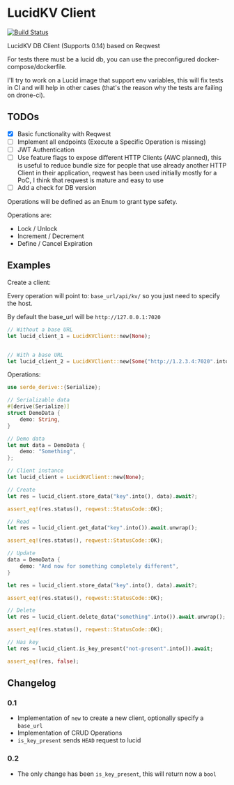 # LucidKV Client

[![Build Status](https://cloud.drone.io/api/badges/simoneromano96/lucid-client/status.svg)](https://cloud.drone.io/simoneromano96/lucid-client)

LucidKV DB Client (Supports 0.14) based on Reqwest

For tests there must be a lucid db, you can use the preconfigured docker-compose/dockerfile.

I'll try to work on a Lucid image that support env variables, this will fix tests in CI and will help in other cases (that's the reason why the tests are failing on drone-ci).

## TODOs

* [x] Basic functionality with Reqwest
* [ ] Implement all endpoints (Execute a Specific Operation is missing)
* [ ] JWT Authentication
* [ ] Use feature flags to expose different HTTP Clients (AWC planned), this is useful to reduce bundle size for people that use already another HTTP Client in their application, reqwest has been used initially mostly for a PoC, I think that reqwest is mature and easy to use
* [ ] Add a check for DB version

Operations will be defined as an Enum to grant type safety.

Operations are:
* Lock / Unlock
* Increment / Decrement
* Define / Cancel Expiration

## Examples

Create a client:

Every operation will point to: `base_url/api/kv/` so you just need to specify the host.

By default the base_url will be `http://127.0.0.1:7020`

```rust
// Without a base URL
let lucid_client_1 = LucidKVClient::new(None);


// With a base URL
let lucid_client_2 = LucidKVClient::new(Some("http://1.2.3.4:7020".into()));
```

Operations:

```rust
use serde_derive::{Serialize};

// Serializable data
#[derive(Serialize)]
struct DemoData {
    demo: String,
}

// Demo data
let mut data = DemoData {
    demo: "Something",
};

// Client instance
let lucid_client = LucidKVClient::new(None);

// Create
let res = lucid_client.store_data("key".into(), data).await?;

assert_eq!(res.status(), reqwest::StatusCode::OK);

// Read
let res = lucid_client.get_data("key".into()).await.unwrap();

assert_eq!(res.status(), reqwest::StatusCode::OK);

// Update
data = DemoData {
    demo: "And now for something completely different",
}

let res = lucid_client.store_data("key".into(), data).await?;

assert_eq!(res.status(), reqwest::StatusCode::OK);

// Delete
let res = lucid_client.delete_data("something".into()).await.unwrap();

assert_eq!(res.status(), reqwest::StatusCode::OK);

// Has key
let res = lucid_client.is_key_present("not-present".into()).await;

assert_eq!(res, false);

```

## Changelog

### 0.1

* Implementation of `new` to create a new client, optionally specify a `base_url`
* Implementation of CRUD Operations
* `is_key_present` sends `HEAD` request to lucid

### 0.2

* The only change has been `is_key_present`, this will return now a `bool`

